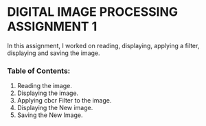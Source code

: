 # DIGITAL IMAGE PROCESSING ASSIGNMENT 1

In this assignment, I worked on reading, displaying, applying a filter, displaying and saving the image.

### Table of Contents:

1) Reading the image.
2) Displaying the image.
3) Applying cbcr Filter to the image.
4) Displaying the New image.
5) Saving the New Image.
